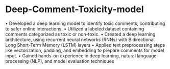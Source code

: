 # Deep-Comment-Toxicity-model

•	Developed a deep learning model to identify toxic comments, contributing to safer online interactions.
•	Utilized a labeled dataset containing comments categorized as toxic or non-toxic.
•	Created a deep learning architecture, using recurrent neural networks (RNNs) with Bidirectional Long Short-Term Memory (LSTM) layers
•	Applied text preprocessing steps like vectorization, padding, and embedding to prepare comments for model input.
•	Gained hands-on experience in deep learning, natural language processing (NLP), and model evaluation techniques
